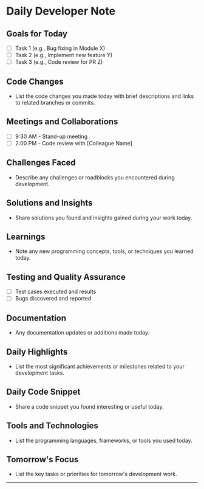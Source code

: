 # Daily Developer Note

## Goals for Today
- [ ] Task 1 (e.g., Bug fixing in Module X)
- [ ] Task 2 (e.g., Implement new feature Y)
- [ ] Task 3 (e.g., Code review for PR Z)

## Code Changes
- List the code changes you made today with brief descriptions and links to related branches or commits.

## Meetings and Collaborations
- [ ] 9:30 AM - Stand-up meeting
- [ ] 2:00 PM - Code review with [Colleague Name]

## Challenges Faced
- Describe any challenges or roadblocks you encountered during development.

## Solutions and Insights
- Share solutions you found and insights gained during your work today.

## Learnings
- Note any new programming concepts, tools, or techniques you learned today.

## Testing and Quality Assurance
- [ ] Test cases executed and results
- [ ] Bugs discovered and reported

## Documentation
- Any documentation updates or additions made today.

## Daily Highlights
- List the most significant achievements or milestones related to your development tasks.

## Daily Code Snippet
- Share a code snippet you found interesting or useful today.

## Tools and Technologies
- List the programming languages, frameworks, or tools you used today.

## Tomorrow's Focus
- List the key tasks or priorities for tomorrow's development work.

---

